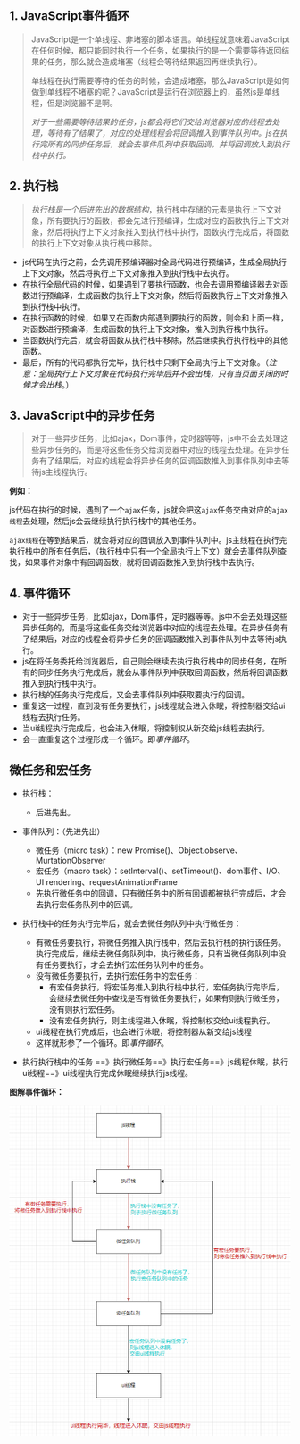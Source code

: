 



## 1. JavaScript事件循环

> JavaScript是一个单线程、非堵塞的脚本语言。单线程就意味着JavaScript在任何时候，都只能同时执行一个任务，如果执行的是一个需要等待返回结果的任务，那么就会造成堵塞（线程会等待结果返回再继续执行）。
>
> 单线程在执行需要等待的任务的时候，会造成堵塞，那么JavaScript是如何做到单线程不堵塞的呢？JavaScript是运行在浏览器上的，虽然js是单线程，但是浏览器不是啊。
>
> *对于一些需要等待结果的任务，js都会将它们交给浏览器对应的线程去处理，等待有了结果了，对应的处理线程会将回调推入到事件队列中。js在执行完所有的同步任务后，就会去事件队列中获取回调，并将回调放入到执行栈中执行。*

## 2. 执行栈

> *执行栈是一个后进先出的数据结构*，执行栈中存储的元素是执行上下文对象，所有要执行的函数，都会先进行预编译，生成对应的函数执行上下文对象，然后将执行上下文对象推入到执行栈中执行，函数执行完成后，将函数的执行上下文对象从执行栈中移除。

- js代码在执行之前，会先调用预编译器对全局代码进行预编译，生成全局执行上下文对象，然后将执行上下文对象推入到执行栈中去执行。
- 在执行全局代码的时候，如果遇到了要执行函数，也会去调用预编译器去对函数进行预编译，生成函数的执行上下文对象，然后将函数执行上下文对象推入到执行栈中执行。
- 在执行函数的时候，如果又在函数内部遇到要执行的函数，则会和上面一样，对函数进行预编译，生成函数的执行上下文对象，推入到执行栈中执行。
- 当函数执行完后，就会将函数从执行栈中移除，然后继续执行执行栈中的其他函数。
- 最后，所有的代码都执行完毕，执行栈中只剩下全局执行上下文对象。（*注意：全局执行上下文对象在代码执行完毕后并不会出栈，只有当页面关闭的时候才会出栈*。）

## 3. JavaScript中的异步任务

> 对于一些异步任务，比如ajax，Dom事件，定时器等等，js中不会去处理这些异步任务的，而是将这些任务交给浏览器中对应的线程去处理。在异步任务有了结果后，对应的线程会将异步任务的回调函数推入到事件队列中去等待js主线程执行。

**例如：**

​	js代码在执行的时候，遇到了一个`ajax`任务，js就会把这`ajax`任务交由对应的`ajax线程`去处理，然后js会去继续执行执行栈中的其他任务。

​	`ajax线程`在等到结果后，就会将对应的回调放入到事件队列中。js主线程在执行完执行栈中的所有任务后，（执行栈中只有一个全局执行上下文）就会去事件队列查找，如果事件对象中有回调函数，就将回调函数推入到执行栈中去执行。

## 4. 事件循环

- 对于一些异步任务，比如ajax，Dom事件，定时器等等。js中不会去处理这些异步任务的，而是将这些任务交给浏览器中对应的线程去处理。在异步任务有了结果后，对应的线程会将异步任务的回调函数推入到事件队列中去等待js执行。
- js在将任务委托给浏览器后，自己则会继续去执行执行栈中的同步任务，在所有的同步任务执行完成后，就会从事件队列中获取回调函数，然后将回调函数推入到执行栈中执行。
- 执行栈的任务执行完成后，又会去事件队列中获取要执行的回调。
- 重复这一过程，直到没有任务要执行，js线程就会进入休眠，将控制器交给ui线程去执行任务。
- 当ui线程执行完成后，也会进入休眠，将控制权从新交给js线程去执行。
- 会一直重复这个过程形成一个循环。即*事件循环*。

## 微任务和宏任务

- 执行栈：
  - 后进先出。
- 事件队列：（先进先出）
  - 微任务（micro task）：new Promise()、Object.observe、MurtationObserver
  - 宏任务（macro task）：setInterval()、setTimeout()、dom事件、I/O、UI rendering、requestAnimationFrame
  - 先执行微任务中的回调，只有微任务中的所有回调都被执行完成后，才会去执行宏任务队列中的回调。

- 执行栈中的任务执行完毕后，就会去微任务队列中执行微任务：
  - 有微任务要执行，将微任务推入执行栈中，然后去执行栈的执行该任务。执行完成后，继续去微任务队列中，执行微任务，只有当微任务队列中没有任务要执行，才会去执行宏任务队列中的任务。
  - 没有微任务要执行，去执行宏任务中的宏任务：
    - 有宏任务执行，将宏任务推入到执行栈中执行，宏任务执行完毕后，会继续去微任务中查找是否有微任务要执行，如果有则执行微任务，没有则执行宏任务。
    - 没有宏任务执行，则主线程进入休眠，将控制权交给ui线程执行。
  - ui线程在执行完成后，也会进行休眠，将控制器从新交给js线程
  - 这样就形参了一个循环。即*事件循环*。



- 执行执行栈中的任务 ==》执行微任务==》执行宏任务==》js线程休眠，执行ui线程==》ui线程执行完成休眠继续执行js线程。

**图解事件循环：**

![](02.异步与事件循环.assets/事件循环.png)